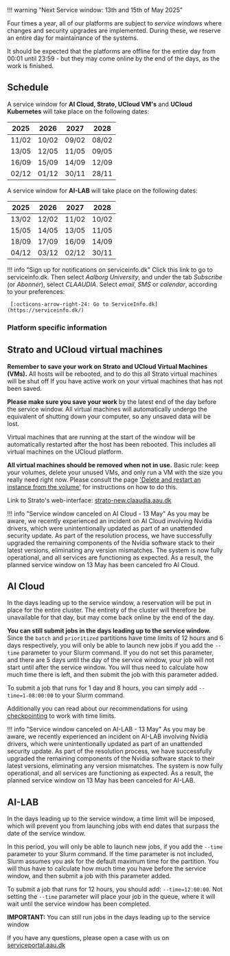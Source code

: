 
!!! warning "Next Service window: 13th and 15th of May 2025"

Four times a year, all of our platforms are subject to *service windows* where changes and security upgrades are implemented.
During these, we reserve an entire day for maintainance of the systems.

It should be expected that the platforms are offline for the entire day from 00:01 until 23:59 - but they may come online by the end of the days, as the work is finished.

## Schedule

A service window for **AI Cloud, Strato, UCloud VM's** and **UCloud Kubernetes** will take place on the following dates:

| 2025  | 2026  | 2027  | 2028  |
| ---   | ---   | ---   | ---   |
| 11/02 | 10/02 | 09/02 | 08/02 |
| 13/05 | 12/05 | 11/05 | 09/05 |
| 16/09 | 15/09 | 14/09 | 12/09 |
| 02/12 | 01/12 | 30/11 | 28/11 |

A service window for **AI-LAB** will take place on the following dates:

| 2025  | 2026  | 2027  | 2028  |
| ---   | ---   | ---   | ---   |
| 13/02 | 12/02 | 11/02 | 10/02 |
| 15/05 | 14/05 | 13/05 | 11/05 |
| 18/09 | 17/09 | 16/09 | 14/09 |
| 04/12 | 03/12 | 02/12 | 30/11 |

!!! info "Sign up for notifications on serviceinfo.dk"
    Click this link to go to serviceinfo.dk. Then select *Aalborg University*,
    and under the tab *Subscribe* (or *Abonnér*), select *CLAAUDIA*.
    Select *email*, *SMS* or *calendar*, according to your preferences:

     [:octicons-arrow-right-24: Go to ServiceInfo.dk](https://serviceinfo.dk/)

### Platform specific information

## Strato and UCloud virtual machines

**Remember to save your work on Strato and UCloud Virtual Machines (VMs).**  All hosts will be rebooted, and to do this all Strato virtual machines will be shut off
If you have active work on your virtual machines that has not been saved. 

**Please make sure you save your work** by the latest end of 
the day before the service window. All virtual machines will automatically undergo the
equivalent of shutting down your computer, so any unsaved data will be
lost.

Virtual machines that are running at the start of the window will be
automatically restarted after the host has been rebooted. This includes
all virtual machines on the UCloud platform.

**All virtual machines should be removed when not in use.** 
Basic rule: keep your volumes, delete your unused VMs, and only run a VM with the size you really need right now.
Please consult the page ['Delete and restart an instance from the volume'](strato/best-practice-guides/delete-and-restart-an-instance-from-the-volume/)
for instructions on how to do this.

Link to Strato's
web-interface: [strato-new.claaudia.aau.dk](https://strato-new.claaudia.aau.dk/)

!!! info "Service window canceled on AI Cloud - 13 May"
    As you may be aware, we recently experienced an incident on AI Cloud involving Nvidia drivers, which were unintentionally updated as part of an unattended security update. As part of the resolution process, we have successfully upgraded the remaining components of the Nvidia software stack to their latest versions, eliminating any version mismatches. The system is now fully operational, and all services are functioning as expected. As a result, the planned service window on 13 May has been canceled fro AI Cloud.

## AI Cloud
In the days leading up to the service window, a reservation will be put in place for the entire cluster. The entirety of the cluster will therefore be unavailable for that day, but may come back online by the end of the day.

**You can still submit jobs in the days leading up to the service window.**
Since the `batch` and `prioritized` partitions have time limits of 12 hours and 6 days respectively, you will only be able to launch new jobs if you add the `--time` parameter to your Slurm command. If you do not set this parameter, and there are 5 days until the day of the service window, your job will not start until after the service window. You will thus need to calculate how much time there is left, and then submit the job with this parameter added. 

To submit a job that runs for 1 day and 8 hours, you can simply add `--time=1-08:00:00` to your Slurm command. 

Additionally you can read about our recommendations for using [checkpointing](ai-lab/additional-guides/requeuing-and-checkpointing/) to work with time limits.

!!! info "Service window canceled on AI-LAB - 13 May"
    As you may be aware, we recently experienced an incident on AI-LAB involving Nvidia drivers, which were unintentionally updated as part of an unattended security update. As part of the resolution process, we have successfully upgraded the remaining components of the Nvidia software stack to their latest versions, eliminating any version mismatches. The system is now fully operational, and all services are functioning as expected. As a result, the planned service window on 13 May has been canceled for AI-LAB.

## AI-LAB
In the days leading up to the service window, a time limit will be imposed, which will prevent you from launching jobs with end dates that surpass the date of the service window. 

In this period, you will only be able to launch new jobs, if you add the `--time` parameter to your Slurm command. If the time parameter is not included, Slurm assumes you ask for the default maximum time for the partition. You will thus have to calculate how much time you have before the service window, and then submit a job with this parameter added. 

To submit a job that runs for 12 hours, you should add: `--time=12:00:00`. Not setting the `--time` parameter will place your job in the queue, where it will wait until the service window has been completed.

**IMPORTANT:** You can still run jobs in the days leading up to the service window

If you have any questions, please open a case with us on [serviceportal.aau.dk](https://serviceportal.aau.dk/serviceportal?id=sc_cat_item&sys_id=a05e2fb4c3434610f0f3041ad001310e)